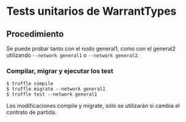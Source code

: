 # Tests unitarios de WarrantTypes

## Procedimiento

Se puede probar tanto con el nodo general1, como con el general2 utilizando `--network general1` o `--network general2`.

### Compilar, migrar y ejecutar los test

```
$ truffle compile
$ truffle migrate --network general1
$ truffle test --network general1
```

Los modificaciones compile y migrate, sólo se utilizarán si cambia el contrato de partida.